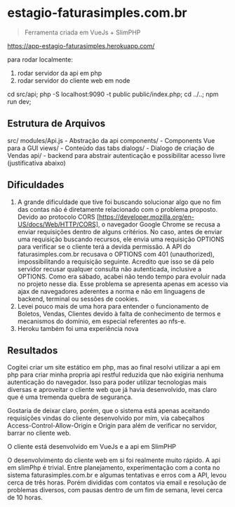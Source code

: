 # estagio-faturasimples.com.br

> Ferramenta criada em VueJs + SlimPHP

https://app-estagio-faturasimples.herokuapp.com/

para rodar localmente:
1. rodar servidor da api em php
2. rodar servidor do cliente web em node

cd src/api;
php -S localhost:9090 -t public public/index.php;
cd ../..;
npm run dev;

## Estrutura de Arquivos
src/
  modules/Api.js - Abstração da api
  components/ - Components Vue para a GUI
    views/ - Conteúdo das tabs
    dialogs/ - Dialogo de criação de Vendas
  api/ - backend para abstrair autenticação e possibilitar acesso livre (justificativa abaixo)


## Dificuldades
  1. A grande dificuldade que tive foi buscando solucionar algo que no fim das contas não é diretamente relacionado com o problema proposto. Devido ao protocolo CORS [https://developer.mozilla.org/en-US/docs/Web/HTTP/CORS], o navegador Google Chrome se recusa a enviar requisições dentro de alguns critérios. No caso, antes de enviar uma requisição buscando recursos, ele envia uma requisição OPTIONS para verificar se o cliente terá a devida permissão. A API do faturasimples.com.br recusava o OPTIONS com 401 (unauthorized), impossibilitando a requisição seguinte. Acredito que isso se dá pelo servidor recusar qualquer consulta não autenticada, inclusive a OPTIONS. Como era sábado, acabei não tendo tempo para evoluir nada no projeto nesse dia. Esse problema se apresenta apenas em acesso via ajax de navegadores aderentes a norma e não em linguagens de backend, terminal ou sessões de cookies.
  2. Levei pouco mais de uma hora para entender o funcionamento de Boletos, Vendas, Clientes devido à falta de conhecimento de termos e mecanismos do domínio, em especial referentes ao nfs-e.
  3. Heroku também foi uma experiência nova

## Resultados
  Cogitei criar um site estático em php, mas ao final resolvi utilizar a api em php para criar minha propria api restful reduzida que não exigiria nenhuma autenticação do navegador. Isso para poder utilizar tecnologias mais diversas e aproveitar o cliente web que já havia desenvolvido, mas claro que é uma tremenda quebra de segurança.

  Gostaria de deixar claro, porém, que o sistema está apenas aceitando requisições vindas do cliente desenvolvido por mim, via cabeçalhos Access-Control-Allow-Origin e Origin para além de verificar no servidor, barrar no cliente web.

  O cliente está desenvolvido em VueJs e a api em SlimPHP

  O desenvolvimento do cliente web em si foi realmente muito rápido. A api em slimPhp é trivial. Entre planejamento, experimentação com a conta no sistema faturasimples.com.br e algumas tentativas e erros com a API, levou cerca de três horas. Porém divididas com contatos via email e resolução de problemas diversos, com pausas dentro de um fim de semana, levei cerca de 10 horas.